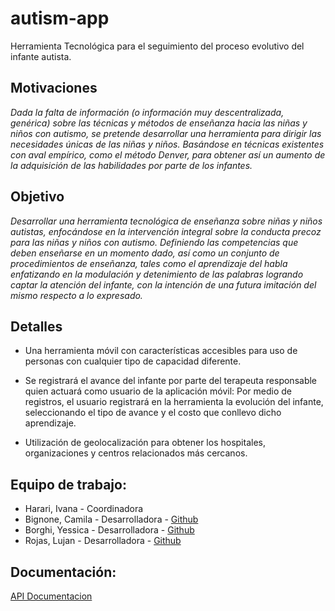 # autism-app
Herramienta Tecnológica para el seguimiento del proceso evolutivo del infante autista.

## Motivaciones

_Dada la falta de información (o información muy descentralizada, genérica) sobre las técnicas y métodos de enseñanza hacia las niñas y niños con autismo, se pretende desarrollar una herramienta para dirigir las necesidades únicas de las niñas y niños. Basándose en técnicas existentes con aval empírico, como el método Denver, para obtener así un aumento de la adquisición de las habilidades por parte de los infantes._

## Objetivo 

_Desarrollar una herramienta tecnológica de enseñanza sobre niñas y niños autistas, enfocándose en la intervención integral sobre la conducta precoz para las niñas y niños con autismo. Definiendo las competencias que deben enseñarse en un momento dado, así como un conjunto de procedimientos de enseñanza, tales como el aprendizaje del habla enfatizando en la modulación y detenimiento de las palabras logrando captar la atención del infante, con la intención de una futura imitación del mismo respecto a lo expresado._

## Detalles

- Una herramienta móvil con características accesibles para uso de personas con cualquier tipo de capacidad diferente. 

- Se registrará el avance del infante por parte del terapeuta responsable quien actuará como usuario de la aplicación móvil:
Por medio de registros, el usuario registrará en la herramienta la evolución del infante, seleccionando el tipo de avance y el costo que conllevo dicho aprendizaje.

- Utilización de geolocalización para obtener los hospitales, organizaciones y centros relacionados más cercanos.

## Equipo de trabajo:

- Harari, Ivana - Coordinadora
- Bignone, Camila - Desarrolladora - [Github](https://github.com/cam-ila)
- Borghi, Yessica - Desarrolladora - [Github](https://github.com/yessiborghi)
- Rojas, Lujan - Desarrolladora -  [Github](https://github.com/dracaster)

## Documentación:

[API Documentacion](https://github.com/DraCaster/autism-app/blob/master/api/README-API.md)




